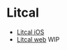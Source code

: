 # Litcal

* [Litcal iOS](https://apps.apple.com/us/app/litcal-liturgical-calendar/id1641330305)
* [Litcal web](https://litcal.com) WIP
